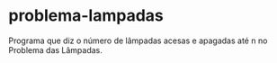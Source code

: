 # problema-lampadas
Programa que diz o número de lâmpadas acesas e apagadas até n no Problema das Lâmpadas.
